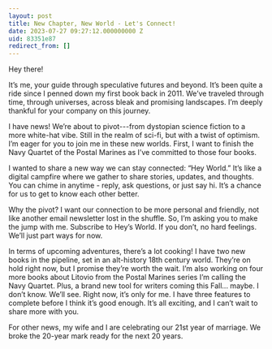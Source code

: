 ```yaml
---
layout: post
title: New Chapter, New World - Let's Connect!
date: 2023-07-27 09:27:12.000000000 Z
uid: 83351e87
redirect_from: []
---
```

Hey there!  
  

It’s me, your guide through speculative futures and beyond. It’s been quite a ride since I penned down my first book back in 2011. We’ve traveled through time, through universes, across bleak and promising landscapes. I’m deeply thankful for your company on this journey.  
  

I have news! We’re about to pivot---from dystopian science fiction to a more white-hat vibe. Still in the realm of sci-fi, but with a twist of optimism. I’m eager for you to join me in these new worlds. First, I want to finish the Navy Quartet of the Postal Marines as I’ve committed to those four books.  
  

I wanted to share a new way we can stay connected: “Hey World.” It’s like a digital campfire where we gather to share stories, updates, and thoughts. You can chime in anytime - reply, ask questions, or just say hi. It’s a chance for us to get to know each other better.  
  

Why the pivot? I want our connection to be more personal and friendly, not like another email newsletter lost in the shuffle. So, I’m asking you to make the jump with me. Subscribe to Hey’s World. If you don’t, no hard feelings. We’ll just part ways for now.  
  

In terms of upcoming adventures, there’s a lot cooking! I have two new books in the pipeline, set in an alt-history 18th century world. They’re on hold right now, but I promise they’re worth the wait. I’m also working on four more books about Litovio from the Postal Marines series I’m calling the Navy Quartet. Plus, a brand new tool for writers coming this Fall... maybe. I don’t know. We’ll see. Right now, it’s only for me. I have three features to complete before I think it’s good enough. It’s all exciting, and I can’t wait to share more with you.  
  
For other news, my wife and I are celebrating our 21st year of marriage. We broke the 20-year mark ready for the next 20 years.  
  

  

